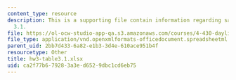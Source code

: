 ```yaml
---
content_type: resource
description: This is a supporting file contain information regarding sample table
  3.1.
file: https://ol-ocw-studio-app-qa.s3.amazonaws.com/courses/4-430-daylighting-spring-2012/ca2f77b679283a3ed6529dbc1cd6eb75_hw3-table3.1.xlsx
file_type: application/vnd.openxmlformats-officedocument.spreadsheetml.sheet
parent_uid: 2bb7d433-6a82-e1b3-3d4e-610ace951b4f
resourcetype: Other
title: hw3-table3.1.xlsx
uid: ca2f77b6-7928-3a3e-d652-9dbc1cd6eb75
---
```

